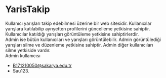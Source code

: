 # YarisTakip
Kullanıcı yarışları takip edebilmesi üzerine bir web sitesidir. Kullanıcılar yarışlara katılabilip ayrıyetten profilerini güncelleme yetkisine sahiptir. Kullanıcılar katıldığı yarışları görüntüleme yetkisine sahiptirlerdir.  
Admin ise bütün kullanıcıları ve yarışları görüntülebilir. Admin görüntülediği yarışları silme ve düzenleme yetkisine sahiptir. Admin diğer kullanıcıları silme yetkiside vardır.  
Admin kullanıcısı
* B171210050@sakarya.edu.tr
* Sau123.
